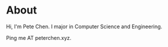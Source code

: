 # About

Hi, I'm Pete Chen. I major in Computer Science and Engineering.

Ping me AT peterchen.xyz.


